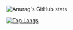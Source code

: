 
![Anurag's GitHub stats](https://my-projcet-five.vercel.app/api?username=SmileSnow819&count_private=true)

[![Top Langs](https://github-readme-stats.vercel.app/api/top-langs/?username=anuraghazra&layout=compact)](https://github.com/anuraghazra/github-readme-stats)

